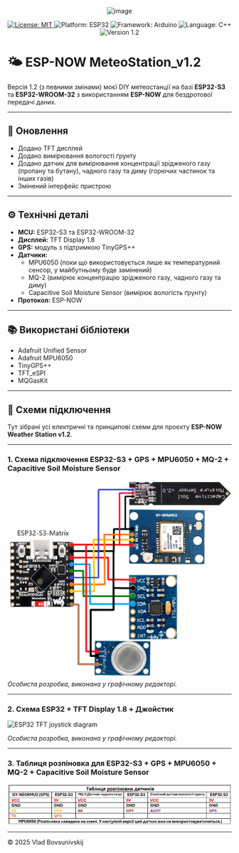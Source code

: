 <p align="center">
  <img width="200" height="200" alt="image" src="https://github.com/user-attachments/assets/7c5e7f48-9024-4da4-a8b3-a4256bdc6ff7" />
</p>
<p align="center">
  <a href="https://opensource.org/licenses/MIT">
    <img src="https://img.shields.io/badge/License-MIT-green.svg" alt="License: MIT">
  </a>
  <img src="https://img.shields.io/badge/Platform-ESP32-blue.svg" alt="Platform: ESP32">
  <img src="https://img.shields.io/badge/Framework-Arduino-orange.svg" alt="Framework: Arduino">
  <img src="https://img.shields.io/badge/Language-C++-brightgreen.svg" alt="Language: C++">
  <img src="https://img.shields.io/badge/Version-1.2-yellow.svg" alt="Version 1.2">
</p>

# 🌤 ESP-NOW MeteoStation_v1.2

Версія 1.2 (з певними змінами) моєї DIY метеостанції на базі **ESP32-S3** та **ESP32-WROOM-32** з використанням **ESP-NOW** для бездротової передачі даних.

---

## 🔄 Оновлення 
- Додано TFT дисплей  
- Додано вимірювання вологості ґрунту  
- Додано датчик для вимірювання концентрації зрідженого газу (пропану та бутану), чадного газу та диму (горючих частинок та інших газів)  
- Змінений інтерфейс пристрою  

---

## ⚙ Технічні деталі
- **MCU:** ESP32-S3 та ESP32-WROOM-32  
- **Дисплей:** TFT Display 1.8  
- **GPS:** модуль з підтримкою TinyGPS++  
- **Датчики:**  
  - MPU6050 (поки що використовується лише як температурний сенсор, у майбутньому буде замінений)  
  - MQ-2 (вимірює концентрацію зрідженого газу, чадного газу та диму)  
  - Capacitive Soil Moisture Sensor (вимірює вологість ґрунту)  
- **Протокол:** ESP-NOW  

---

## 📚 Використані бібліотеки
- Adafruit Unified Sensor  
- Adafruit MPU6050  
- TinyGPS++  
- TFT_eSPI  
- MQGasKit  

---

## 🔌 Схеми підключення

Тут зібрані усі електричні та принципові схеми для проєкту **ESP-NOW Weather Station v1.2**.

---

### 1. Схема підключення ESP32-S3 + GPS + MPU6050 + MQ-2 + Capacitive Soil Moisture Sensor

![ESP32-S3 wiring diagram](images/Sh_ESP-NOW_MeteoStation_v1.2_S3_F.png)  
*Особиста розробка, виконана у графічному редакторі.*  

---

### 2. Схема ESP32 + TFT Display 1.8 + Джойстик

![ESP32 TFT joystick diagram](images/Sh_ESP-NOW_MeteoStation_v1.2.png)  

*Особиста розробка, виконана у графічному редакторі.*    

---

### 3. Таблиця розпіновка для ESP32-S3 + GPS + MPU6050 + MQ-2 + Capacitive Soil Moisture Sensor

![ESP32-S3 pinout](pinout.png)  

---

© 2025 Vlad Bovsunivskij
